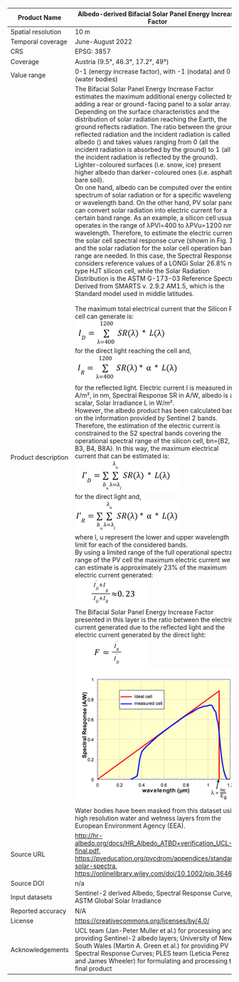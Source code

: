 |Product Name| Albedo-derived Bifacial Solar Panel Energy Increase Factor |
| --- | --- |
| Spatial resolution | 10 m |
| Temporal coverage | June-August 2022 |
| CRS | EPSG: 3857 |
| Coverage | Austria (9.5°, 46.3°, 17.2°, 49°) |
| Value range | 0-1 (energy increase factor), with -1 (nodata) and 0 (water bodies) |
| Product description | The Bifacial Solar Panel Energy Increase Factor estimates the maximum additional energy collected by adding a rear or ground-facing panel to a solar array. Depending on the surface characteristics and the distribution of solar radiation reaching the Earth, the ground reflects radiation. The ratio between the ground reflected radiation and the incident radiation is called albedo () and takes values ranging from 0 (all the incident radiation is absorbed by the ground) to 1 (all the incident radiation is reflected by the ground). Lighter-coloured surfaces (i.e. snow, ice) present higher albedo than darker-coloured ones (i.e. asphalt, bare soil).<br/>On one hand, albedo can be computed over the entire spectrum of solar radiation or for a specific wavelength or wavelength band. On the other hand, PV solar panels can convert solar radiation into electric current for a certain band range. As an example, a silicon cell usually operates in the range of λPVl=400 to λPVu=1200 nm wavelength. Therefore, to estimate the electric current, the solar cell spectral response curve (shown in Fig. 1) and the solar radiation for the solar cell operation band range are needed. In this case, the Spectral Response considers reference values of a LONGi Solar 26.8% n-type HJT silicon cell, while the Solar Radiation Distribution is the ASTM G-173-03 Reference Spectra Derived from SMARTS v. 2.9.2 AM1.5, which is the Standard model used in middle latitudes.<br/><br/>The maximum total electrical current that the Silicon PV cell can generate is:<br/>![](https://raw.githubusercontent.com/eurodatacube/eodash-assets/main/collections/gtif-datainfo/albedo_formula1.png)<br/>for the direct light reaching the cell and,<br/>![](https://raw.githubusercontent.com/eurodatacube/eodash-assets/main/collections/gtif-datainfo/albedo_formula2.png)<br/> for the reflected light. Electric current I is measured in A/m²,  in nm, Spectral Response SR in A/W, albedo is a scalar, Solar Irradiance L in W/m².<br/>However, the albedo product has been calculated based on the information provided by Sentinel 2 bands. Therefore, the estimation of the electric current is constrained to the S2 spectral bands covering the operational spectral range of the silicon cell, bn={B2, B3, B4, B8A}. In this way, the maximum electrical current that can be estimated is:<br/>![](https://raw.githubusercontent.com/eurodatacube/eodash-assets/main/collections/gtif-datainfo/albedo_formula3.png)<br/> for the direct light and,<br/>![](https://raw.githubusercontent.com/eurodatacube/eodash-assets/main/collections/gtif-datainfo/albedo_formula4.png) <br/> where l, u represent the lower and upper wavelength limit for each of the considered bands.<br/> By using a limited range of the full operational spectral range of the PV cell the maximum electric current we can estimate is approximately 23% of the maximum electric current generated:<br/>![](https://raw.githubusercontent.com/eurodatacube/eodash-assets/main/collections/gtif-datainfo/albedo_formula5.png)<br/>The Bifacial Solar Panel Energy Increase Factor presented in this layer is the ratio between the electric current generated due to the reflected light and the electric current generated by the direct light:<br/>![](https://raw.githubusercontent.com/eurodatacube/eodash-assets/main/collections/gtif-datainfo/albedo_formula6.png)<br/>![](https://raw.githubusercontent.com/eurodatacube/eodash-assets/main/collections/gtif-datainfo/albedo_figure1.png)<br/>Water bodies have been masked from this dataset using high resolution water and wetness layers from the European Environment Agency (EEA). |
| Source URL | http://hr-albedo.org/docs/HR_Albedo_ATBD+verification_UCL-final.pdf, https://pveducation.org/pvcdrom/appendices/standard-solar-spectra, https://onlinelibrary.wiley.com/doi/10.1002/pip.3646 |
| Source DOI | n/a |
| Input datasets |Sentinel-2 derived Albedo, Spectral Response Curve, ASTM Global Solar Irradiance |
| Reported accuracy | N/A |
| License | https://creativecommons.org/licenses/by/4.0/ |
| Acknowledgements | UCL team (Jan-Peter Muller et al.) for processing and providing Sentinel-2 albedo layers; University of New South Wales (Martin A. Green et al.) for providing PV Spectral Response Curves; PLES team (Leticia Perez and James Wheeler) for formulating and processing the final product|
